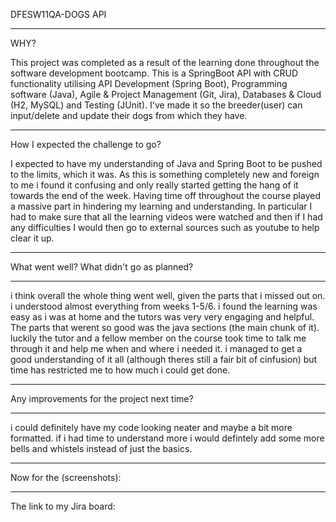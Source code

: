 DFESW11QA-DOGS API

-------------

WHY?

This project was completed as a result of the learning done throughout the software development bootcamp. This is a SpringBoot API with CRUD functionality utilising  API Development (Spring Boot),  Programming software (Java), Agile & Project Management (Git, Jira), Databases & Cloud (H2, MySQL) and Testing (JUnit). I've made it so the breeder(user) can input/delete and update their dogs from which they have.
 
-------------

How I expected the challenge to go?

I expected to have my understanding of Java and Spring Boot to be pushed to the limits, which it was. As this is something completely new and foreign to me i found it confusing and only really started getting the hang of it towards the end of the week. Having time off throughout the course played a massive part in hindering my learning and understanding. In particular I had to make sure that all the learning videos were watched and then if I had any difficulties I would then go to external sources such as youtube to help clear it up. 

-------------

What went well? What didn't go as planned?

-------------

i think overall the whole thing went well, given the parts that i missed out on. i understood almost everything from weeks 1-5/6. i found the learning was easy as i was at home and the tutors was very very engaging and helpful. The parts that werent so good was the java sections (the main chunk of it). luckily the tutor and a fellow member on the course took time to talk me through it and help me when and where i needed it. i managed to get a good understanding of it all (although theres still a fair bit of cinfusion) but time has restricted me to how much i could get done.

-------------

Any improvements for the project next time?

-------------

i could definitely have my code looking neater and maybe a bit more formatted. if i had time to understand more i would defintely add some more bells and whistels instead of just the basics. 

-------------

Now for the (screenshots): 

-------------


The link to my Jira board:

